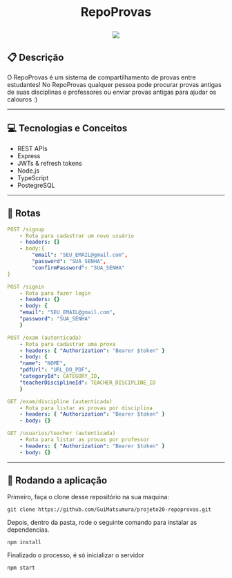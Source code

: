 # <p align = "center"> RepoProvas </p>

<p align = "center">
   <img src="https://img.shields.io/badge/author-Guilherme_Matsumura-4dae71?style=flat-square" />
</p>

## :clipboard: Descrição

O RepoProvas é um sistema de compartilhamento de provas entre estudantes! No RepoProvas qualquer pessoa pode procurar provas antigas de suas disciplinas e professores ou enviar provas antigas para ajudar os calouros :)

---

## :computer: Tecnologias e Conceitos

- REST APIs
- Express
- JWTs & refresh tokens
- Node.js
- TypeScript
- PostegreSQL

---

## :rocket: Rotas

```yml
POST /signup
    - Rota para cadastrar um novo usuário
    - headers: {}
    - body:{
        "email": "SEU_EMAIL@gmail.com",
        "password": "SUA_SENHA",
        "confirmPassword": "SUA_SENHA"
}
```

```yml
POST /signin
    - Rota para fazer login
    - headers: {}
    - body: {
    "email": "SEU_EMAIL@gmail.com",
    "password": "SUA_SENHA"
    }
```

```yml
POST /exam (autenticada)
    - Rota para cadastrar uma prova
    - headers: { "Authorization": "Bearer $token" }
    - body: {
    "name": "NOME",
    "pdfUrl": "URL_DO_PDF",
    "categoryId": CATEGORY_ID,
    "teacherDisciplineId": TEACHER_DISCIPLINE_ID
    }
```

```yml
GET /exam/discipline (autenticada)
    - Rota para listar as provas por disciplina
    - headers: { "Authorization": "Bearer $token" }
    - body: {}
```

```yml
GET /usuarios/teacher (autenticada)
    - Rota para listar as provas por professor
    - headers: { "Authorization": "Bearer $token" }
    - body: {}
```

---

## 🏁 Rodando a aplicação

Primeiro, faça o clone desse repositório na sua maquina:

```
git clone https://github.com/GuiMatsumura/projeto20-repoprovas.git
```

Depois, dentro da pasta, rode o seguinte comando para instalar as dependencias.

```
npm install
```

Finalizado o processo, é só inicializar o servidor

```
npm start
```
